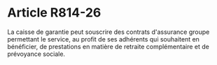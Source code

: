 # Article R814-26

La caisse de garantie peut souscrire des contrats d'assurance groupe permettant le service, au profit de ses adhérents qui souhaitent en bénéficier, de prestations en matière de retraite complémentaire et de prévoyance sociale.
